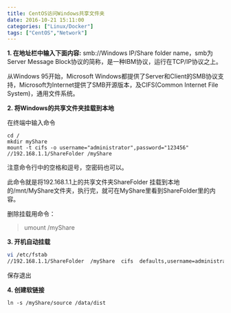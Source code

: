 ```yaml
---
title: CentOS访问Windows共享文件夹
date: 2016-10-21 15:11:00
categories: ["Linux/Docker"]
tags: ["CentOS","Network"]
---
```


**1. 在地址栏中输入下面内容:**
smb://Windows IP/Share folder name，smb为Server Message Block协议的简称，是一种IBM协议，运行在TCP/IP协议之上。

从Windows 95开始，Microsoft Windows都提供了Server和Client的SMB协议支持，Microsoft为Internet提供了SMB开源版本，及CIFS(Common Internet File System)，通用文件系统。

**2. 将Windows的共享文件夹挂载到本地**

在终端中输入命令
```
cd /
mkdir myShare
mount -t cifs -o username="administrator",password="123456" //192.168.1.1/ShareFolder /myShare
```
注意命令行中的空格和逗号，空密码也可以。

此命令就是将192.168.1.1上的共享文件夹ShareFolder 挂载到本地的/mnt/MyShare文件夹，执行完，就可在MyShare里看到ShareFolder里的内容。

删除挂载用命令：
> umount /myShare

**3. 开机自动挂载**
```bash
vi /etc/fstab
//192.168.1.1/ShareFolder  /myShare  cifs  defaults,username=administrator,password=123456  0  2
```
保存退出

**4. 创建软链接**
```
ln -s /myShare/source /data/dist
```